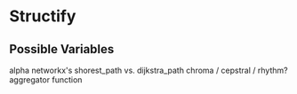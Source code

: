 # Structify

## Possible Variables

alpha
networkx's shorest_path vs. dijkstra_path
chroma / cepstral / rhythm?
aggregator function


